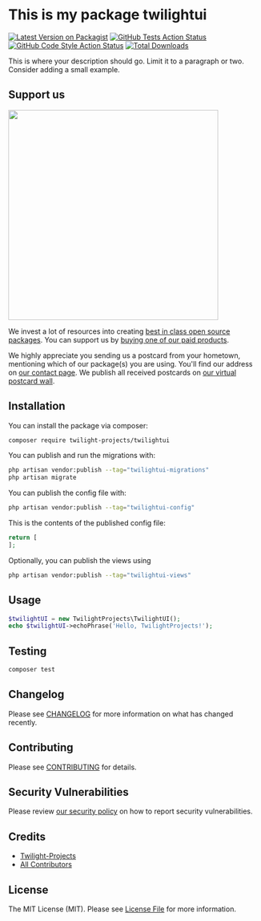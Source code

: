# This is my package twilightui

[![Latest Version on Packagist](https://img.shields.io/packagist/v/twilight-projects/twilightui.svg?style=flat-square)](https://packagist.org/packages/twilight-projects/twilightui)
[![GitHub Tests Action Status](https://img.shields.io/github/actions/workflow/status/twilight-projects/twilightui/run-tests.yml?branch=main&label=tests&style=flat-square)](https://github.com/twilight-projects/twilightui/actions?query=workflow%3Arun-tests+branch%3Amain)
[![GitHub Code Style Action Status](https://img.shields.io/github/actions/workflow/status/twilight-projects/twilightui/fix-php-code-style-issues.yml?branch=main&label=code%20style&style=flat-square)](https://github.com/twilight-projects/twilightui/actions?query=workflow%3A"Fix+PHP+code+style+issues"+branch%3Amain)
[![Total Downloads](https://img.shields.io/packagist/dt/twilight-projects/twilightui.svg?style=flat-square)](https://packagist.org/packages/twilight-projects/twilightui)

This is where your description should go. Limit it to a paragraph or two. Consider adding a small example.

## Support us

[<img src="https://github-ads.s3.eu-central-1.amazonaws.com/TwilightUI.jpg?t=1" width="419px" />](https://spatie.be/github-ad-click/TwilightUI)

We invest a lot of resources into creating [best in class open source packages](https://spatie.be/open-source). You can support us by [buying one of our paid products](https://spatie.be/open-source/support-us).

We highly appreciate you sending us a postcard from your hometown, mentioning which of our package(s) you are using. You'll find our address on [our contact page](https://spatie.be/about-us). We publish all received postcards on [our virtual postcard wall](https://spatie.be/open-source/postcards).

## Installation

You can install the package via composer:

```bash
composer require twilight-projects/twilightui
```

You can publish and run the migrations with:

```bash
php artisan vendor:publish --tag="twilightui-migrations"
php artisan migrate
```

You can publish the config file with:

```bash
php artisan vendor:publish --tag="twilightui-config"
```

This is the contents of the published config file:

```php
return [
];
```

Optionally, you can publish the views using

```bash
php artisan vendor:publish --tag="twilightui-views"
```

## Usage

```php
$twilightUI = new TwilightProjects\TwilightUI();
echo $twilightUI->echoPhrase('Hello, TwilightProjects!');
```

## Testing

```bash
composer test
```

## Changelog

Please see [CHANGELOG](CHANGELOG.md) for more information on what has changed recently.

## Contributing

Please see [CONTRIBUTING](CONTRIBUTING.md) for details.

## Security Vulnerabilities

Please review [our security policy](../../security/policy) on how to report security vulnerabilities.

## Credits

- [Twilight-Projects](https://github.com/Twilight-Projects)
- [All Contributors](../../contributors)

## License

The MIT License (MIT). Please see [License File](LICENSE.md) for more information.
